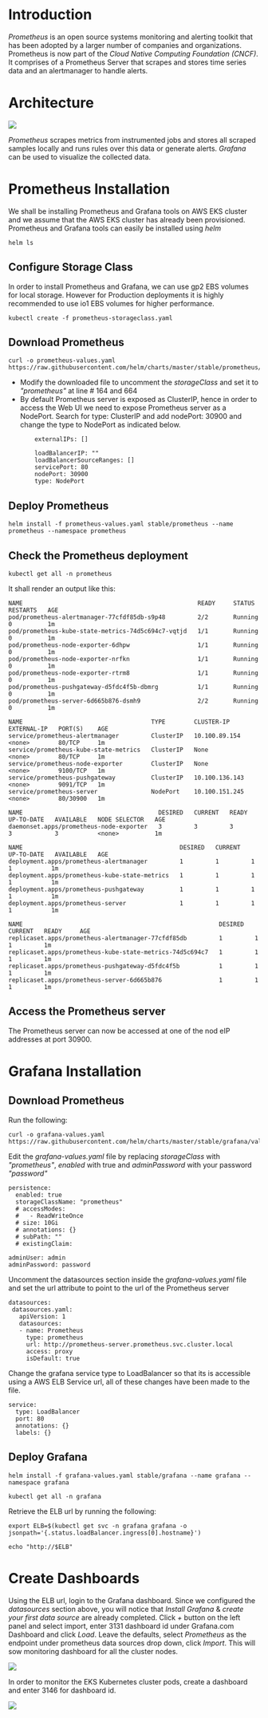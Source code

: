 # Introduction

_Prometheus_ is an open source systems monitoring and alerting toolkit that has been adopted by a larger number of companies and organizations. Prometheus is now part of the _Cloud Native Computing Foundation (CNCF)_. It comprises of a Prometheus Server that scrapes and stores time series data and an alertmanager to handle alerts.

# Architecture

![](architecture.png)

_Prometheus_ scrapes metrics from instrumented jobs and stores all scraped samples locally and runs rules over this data or generate alerts. _Grafana_ can be used to visualize the collected data.

# Prometheus Installation

We shall be installing Prometheus and Grafana tools on AWS EKS cluster and we assume that the AWS EKS cluster has already been provisioned. Prometheus and Grafana tools can easily be installed using _helm_

```
helm ls
```
## Configure Storage Class

In order to install Prometheus and Grafana, we can use gp2 EBS volumes for local storage. However for Production deployments it is highly recommended to use io1 EBS volumes for higher performance.

```
kubectl create -f prometheus-storageclass.yaml
```
## Download Prometheus

```
curl -o prometheus-values.yaml https://raw.githubusercontent.com/helm/charts/master/stable/prometheus/values.yaml
```
<ul>
<li>Modify the downloaded file to uncomment the <em>storageClass</em> and set it to <em>"prometheus"</em> at line # 164 and 664</li>
<li>By default Prometheus server is exposed as ClusterIP, hence in order to access the Web UI we need to expose Prometheus server as a NodePort. Search for type: ClusterIP and add nodePort: 30900 and change the type to NodePort as indicated below.</li>

```
    externalIPs: []

    loadBalancerIP: ""
    loadBalancerSourceRanges: []
    servicePort: 80
    nodePort: 30900
    type: NodePort
```
</ul>

## Deploy Prometheus

```
helm install -f prometheus-values.yaml stable/prometheus --name prometheus --namespace prometheus
```

## Check the Prometheus deployment

```
kubectl get all -n prometheus
```
It shall render an output like this:
```
NAME                                                 READY     STATUS    RESTARTS   AGE
pod/prometheus-alertmanager-77cfdf85db-s9p48         2/2       Running   0          1m
pod/prometheus-kube-state-metrics-74d5c694c7-vqtjd   1/1       Running   0          1m
pod/prometheus-node-exporter-6dhpw                   1/1       Running   0          1m
pod/prometheus-node-exporter-nrfkn                   1/1       Running   0          1m
pod/prometheus-node-exporter-rtrm8                   1/1       Running   0          1m
pod/prometheus-pushgateway-d5fdc4f5b-dbmrg           1/1       Running   0          1m
pod/prometheus-server-6d665b876-dsmh9                2/2       Running   0          1m

NAME                                    TYPE        CLUSTER-IP       EXTERNAL-IP   PORT(S)    AGE
service/prometheus-alertmanager         ClusterIP   10.100.89.154    <none>        80/TCP     1m
service/prometheus-kube-state-metrics   ClusterIP   None             <none>        80/TCP     1m
service/prometheus-node-exporter        ClusterIP   None             <none>        9100/TCP   1m
service/prometheus-pushgateway          ClusterIP   10.100.136.143   <none>        9091/TCP   1m
service/prometheus-server               NodePort    10.100.151.245   <none>        80/30900   1m

NAME                                      DESIRED   CURRENT   READY     UP-TO-DATE   AVAILABLE   NODE SELECTOR   AGE
daemonset.apps/prometheus-node-exporter   3         3         3         3            3           <none>          1m

NAME                                            DESIRED   CURRENT   UP-TO-DATE   AVAILABLE   AGE
deployment.apps/prometheus-alertmanager         1         1         1            1           1m
deployment.apps/prometheus-kube-state-metrics   1         1         1            1           1m
deployment.apps/prometheus-pushgateway          1         1         1            1           1m
deployment.apps/prometheus-server               1         1         1            1           1m

NAME                                                       DESIRED   CURRENT   READY     AGE
replicaset.apps/prometheus-alertmanager-77cfdf85db         1         1         1         1m
replicaset.apps/prometheus-kube-state-metrics-74d5c694c7   1         1         1         1m
replicaset.apps/prometheus-pushgateway-d5fdc4f5b           1         1         1         1m
replicaset.apps/prometheus-server-6d665b876                1         1         1         1m
```
## Access the Prometheus server

The Prometheus server can now be accessed at one of the nod eIP addresses at port 30900.

# Grafana Installation

## Download Prometheus

Run the following:

```
curl -o grafana-values.yaml https://raw.githubusercontent.com/helm/charts/master/stable/grafana/values.yaml
```
Edit the _grafana-values.yaml_ file by replacing _storageClass_ with _"prometheus"_, _enabled_ with true and _adminPassword_ with your password _"password"_

```
persistence:
  enabled: true
  storageClassName: "prometheus"
  # accessModes:
  #   - ReadWriteOnce
  # size: 10Gi
  # annotations: {}
  # subPath: ""
  # existingClaim:

adminUser: admin
adminPassword: password
```

Uncomment the datasources section inside the _grafana-values.yaml_ file and set the url attribute to point to the url of the Prometheus server

```
datasources:
 datasources.yaml:
   apiVersion: 1
   datasources:
   - name: Prometheus
     type: prometheus
     url: http://prometheus-server.prometheus.svc.cluster.local
     access: proxy
     isDefault: true
```

Change the grafana service type to LoadBalancer so that its is accessible using a AWS ELB Service url, all of these changes have been made to the file.

```
service:
  type: LoadBalancer
  port: 80
  annotations: {}
  labels: {}
```

## Deploy Grafana

```
helm install -f grafana-values.yaml stable/grafana --name grafana --namespace grafana
```

```
kubectl get all -n grafana
```

Retrieve the ELB url by running the following:
```
export ELB=$(kubectl get svc -n grafana grafana -o jsonpath='{.status.loadBalancer.ingress[0].hostname}')

echo "http://$ELB"
```

# Create Dashboards

Using the ELB url, login to the Grafana dashboard. Since we configured the _datasources_ section above, you will notice that _Install Grafana_ & _create your first data source_ are already completed. Click _+_ button on the left panel and select import, enter 3131 dashboard id under Grafana.com Dashboard and click _Load_. Leave the defaults, select _Prometheus_ as the endpoint under prometheus data sources drop down, click _Import_. This will sow monitoring dashboard for all the cluster nodes.


![](grafana-all-nodes.png)

In order to monitor the EKS Kubernetes cluster pods, create a dashboard and enter 3146 for dashboard id.


![](grafana-all-pods.png)